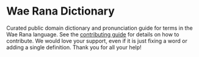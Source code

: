 
# Wae Rana Dictionary

Curated public domain dictionary and pronunciation guide for terms in the Wae Rana language. See the [contributing guide](https://github.com/drumworkteam/term/blob/make/.github/contributing.md) for details on how to contribute. We would love your support, even if it is just fixing a word or adding a single definition. Thank you for all your help!